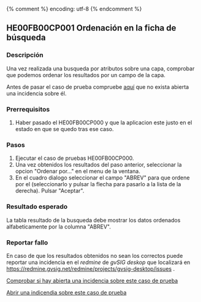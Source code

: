 {% comment %} encoding: utf-8 {% endcomment %}

## HE00FB00CP001 Ordenación en la ficha de búsqueda

### Descripción

Una vez realizada una busqueda por atributos sobre una capa, 
comprobar que podemos ordenar los resultados por un campo de la capa.


Antes de pasar el caso de prueba compruebe [aquí](https://redmine.gvsig.net/redmine/projects/gvsig-desktop/issues?utf8=%E2%9C%93&set_filter=1&f%5B%5D=status_id&op%5Bstatus_id%5D=o&f%5B%5D=subject&op%5Bsubject%5D=%7E&v%5Bsubject%5D%5B%5D=HE00FB00CP001&f%5B%5D=&c%5B%5D=tracker&c%5B%5D=status&c%5B%5D=priority&c%5B%5D=subject&c%5B%5D=assigned_to&c%5B%5D=updated_on&group_by=)
 que no exista abierta una incidencia sobre él.


### Prerrequisitos

1. Haber pasado el HE00FB00CP000 y que la aplicacion este justo en el 
   estado en que se quedo tras ese caso.

### Pasos

1. Ejecutar el caso de pruebas HE00FB00CP000.
2. Una vez obtenidos los resultados del paso anterior, seleccionar
   la opcion "Ordenar por..." en el menu de la ventana.
3. En el cuadro dialogo seleccionar el campo "ABREV" para que ordene 
   por el (seleccionarlo y pulsar la flecha para pasarlo a la lista de
   la derecha). Pulsar "Aceptar".

### Resultado esperado

La tabla resultado de la busqueda debe mostrar los datos ordenados
alfabeticamente por la columna "ABREV".

### Reportar fallo

En caso de que los resultados obtenidos no sean los correctos puede reportar
una incidencia en el *redmine* de *gvSIG deskop* que localizará en 
https://redmine.gvsig.net/redmine/projects/gvsig-desktop/issues .

[Comprobar si hay abierta una incidencia sobre este caso de prueba](https://redmine.gvsig.net/redmine/projects/gvsig-desktop/issues?utf8=%E2%9C%93&set_filter=1&f%5B%5D=status_id&op%5Bstatus_id%5D=o&f%5B%5D=subject&op%5Bsubject%5D=%7E&v%5Bsubject%5D%5B%5D=HE00FB00CP001&f%5B%5D=&c%5B%5D=tracker&c%5B%5D=status&c%5B%5D=priority&c%5B%5D=subject&c%5B%5D=assigned_to&c%5B%5D=updated_on&group_by=)

[Abrir una indicendia sobre este caso de prueba](https://redmine.gvsig.net/redmine/projects/gvsig-desktop/issues/new?issue[subject]=HE00FB00CP001+Ordenación+en+la+ficha+de+búsqueda)


